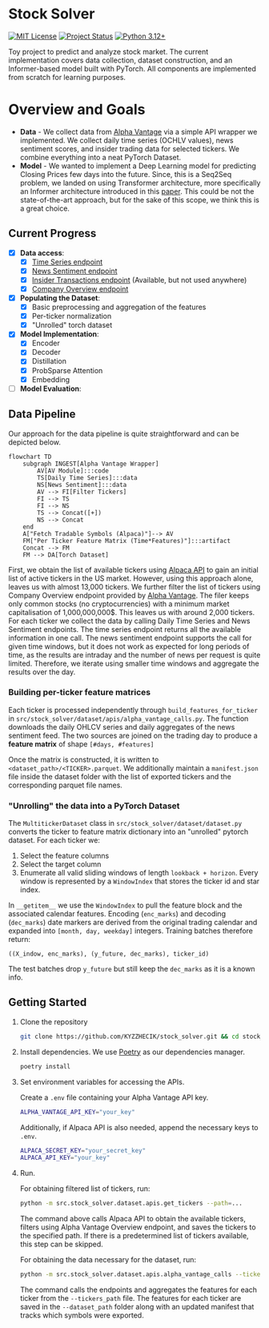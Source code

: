# Stock Solver
[![MIT License](https://img.shields.io/badge/License-MIT-yellow.svg)](LICENSE)
[![Project Status](https://img.shields.io/badge/status-in%20development-orange)](#current-progress)
[![Python 3.12+](https://img.shields.io/badge/python-3.12%2B-blue.svg)](pyproject.toml)

<!-- TODO: Rephrase this to be "within the scope of minimal demo" -->
Toy project to predict and analyze stock market. The current implementation covers data collection, dataset construction, and an Informer-based model built with PyTorch. All components are implemented from scratch for learning purposes.

# Overview and Goals

- **Data** - We collect data from [Alpha Vantage](https://www.alphavantage.co/) via a simple API wrapper we implemented. We collect daily time series (OCHLV values), news sentiment scores, and insider trading data for selected tickers. We combine everything into a neat PyTorch Dataset.
- **Model** - We wanted to implement a Deep Learning model for predicting Closing Prices few days into the future. Since, this is a Seq2Seq problem, we landed on using Transformer architecture, more specifically an Informer architecture introduced in this [paper](https://arxiv.org/abs/2012.07436). This could be not the state-of-the-art approach, but for the sake of this scope, we think this is a great choice.

## Current Progress
- [x] **Data access**:
    - [x] [Time Series endpoint](https://www.alphavantage.co/documentation/#daily)
    - [x] [News Sentiment endpoint](https://www.alphavantage.co/documentation/#news-sentiment)
    - [x] [Insider Transactions endpoint](https://www.alphavantage.co/documentation/#insider-transactions) (Available, but not used anywhere)
    - [x] [Company Overview endpoint](https://www.alphavantage.co/documentation/#company-overview)
- [x] **Populating the Dataset**:
    - [x] Basic preprocessing and aggregation of the features
    - [x] Per-ticker normalization
    - [x] "Unrolled" torch dataset
- [x] **Model Implementation**:
    - [x] Encoder
    - [x] Decoder
    - [x] Distillation
    - [x] ProbSparse Attention
    - [x] Embedding
- [ ] **Model Evaluation**:

## Data Pipeline
Our approach for the data pipeline is quite straightforward and can be depicted below. 
```mermaid
flowchart TD
    subgraph INGEST[Alpha Vantage Wrapper]
        AV[AV Module]:::code
        TS[Daily Time Series]:::data
        NS[News Sentiment]:::data
        AV --> FI[Filter Tickers]
        FI --> TS
        FI --> NS
        TS --> Concat([+])
        NS --> Concat
    end
    A["Fetch Tradable Symbols (Alpaca)"]--> AV
    FM["Per Ticker Feature Matrix (Time*Features)"]:::artifact
    Concat --> FM
    FM --> DA[Torch Dataset]
```
First, we obtain the list of available tickers using [Alpaca API](https://alpaca.markets/) to gain an initial list of active tickers in the US market. However, using this approach alone, leaves us with almost 13,000 tickers. We further filter the list of tickers using Company Overview endpoint provided by [Alpha Vantage](https://www.alphavantage.co/). The filer keeps only common stocks (no cryptocurrencies) with a minimum market capitalisation of 1,000,000,000$. This leaves us with around 2,000 tickers. For each ticker we collect the data by calling Daily Time Series and News Sentiment endpoints. The time series endpoint returns all the available information in one call. The news sentiment endpoint supports the call for given time windows, but it does not work as expected for long periods of time, as the results are intraday and the number of news per request is quite limited. Therefore, we iterate using smaller time windows and aggregate the results over the day.

### Building per-ticker feature matrices

Each ticker is processed independently through `build_features_for_ticker` in `src/stock_solver/dataset/apis/alpha_vantage_calls.py`. The function downloads the daily OHLCV series and daily aggregates of the news sentiment feed. The two sources are joined on the trading day to produce a **feature matrix** of shape `[#days, #features]`

Once the matrix is constructed, it is written to `<dataset_path>/<TICKER>.parquet`. We additionally maintain  a `manifest.json` file inside the dataset folder with the list of exported tickers and the corresponding parquet file names. 

### "Unrolling" the data into a PyTorch Dataset
The `MultitickerDataset` class in `src/stock_solver/dataset/dataset.py` converts the ticker to feature matrix dictionary into an "unrolled" pytorch dataset. For each ticker we:

1. Select the feature columns
2. Select the target column
3. Enumerate all valid sliding windows of length `lookback + horizon`. Every window is represented by a `WindowIndex` that stores the ticker id and star index.

In `__getitem__` we use the `WindowIndex` to pull the feature block and the associated calendar features. Encoding (`enc_marks`) and decoding (`dec_marks`) date markers are derived from the original trading calendar and expanded into `[month, day, weekday]` integers. Training batches therefore return:
```
((X_indow, enc_marks), (y_future, dec_marks), ticker_id)
```
The test batches drop `y_future` but still keep the `dec_marks` as it is a known info.

## Getting Started
1. Clone the repository
    ``` bash
    git clone https://github.com/KYZZHECIK/stock_solver.git && cd stock_solver
    ```
2. Install dependencies. We use [Poetry](https://python-poetry.org/docs/) as our dependencies manager.
    ``` bash
    poetry install
    ```
3. Set environment variables for accessing the APIs.
    
    Create a `.env` file containing your Alpha Vantage API key.
    ``` bash
    ALPHA_VANTAGE_API_KEY="your_key"
    ```
    Additionally, if Alpaca API is also needed, append the necessary keys to `.env`.
    ``` bash
    ALPACA_SECRET_KEY="your_secret_key"
    ALPACA_API_KEY="your_key"
    ```

4. Run.

    For obtaining filtered list of tickers, run:
    ``` bash
    python -m src.stock_solver.dataset.apis.get_tickers --path=...
    ```
    The command above calls Alpaca API to obtain the available tickers, filters using Alpha Vantage Overview endpoint, and saves the tickers to the specified path. If there is a predetermined list of tickers available, this step can be skipped.

    For obtaining the data necessary for the dataset, run:
    ``` bash
    python -m src.stock_solver.dataset.apis.alpha_vantage_calls --tickers_path=... --dataset_path=...
    ```
    The command calls the endpoints and aggregates the features for each ticker from the `--tickers_path` file. The features for each ticker are saved in the `--dataset_path` folder along with an updated manifest that tracks which symbols were exported.